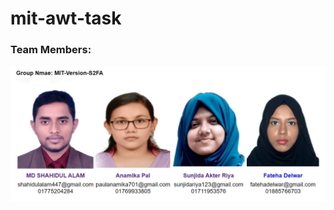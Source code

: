 # mit-awt-task
### Team Members:
![Group Members](https://github.com/shahidulalam447/mit-awt-task/blob/master/images/projectMembers.jpg)
